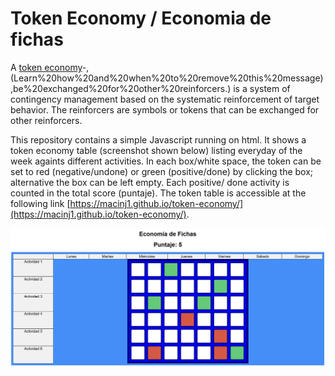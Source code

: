 # Token Economy / Economia de fichas

A [token economy](https://en.wikipedia.org/wiki/Token_economy#:~:text=remove%20this%20message)-,(Learn%20how%20and%20when%20to%20remove%20this%20message),be%20exchanged%20for%20other%20reinforcers.) is a system of contingency management based on the systematic reinforcement of target behavior. The reinforcers are symbols or tokens that can be exchanged for other reinforcers.

This repository contains a simple Javascript running on html. It shows a token economy table (screenshot shown below) listing everyday of the week againts different activities. In each box/white space, the token can be set to red (negative/undone) or green (positive/done) by clicking the box; alternative the box can be left empty. Each positive/ done activity is counted in the total score (puntaje). The token table is accessible at the following link [https://macinj1.github.io/token-economy/](https://macinj1.github.io/token-economy/).

![Screenshot](./image.png)

